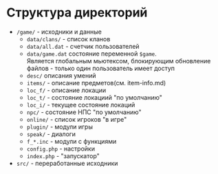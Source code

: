 # Структура директорий

* `/game/` - исходники и данные
    * `data/clans/` - список кланов
    * `data/all.dat` - счетчик пользователей
    * `data/game.dat` состояние переменной `$game`.  
        Является глобальным мьютексом, блокирующим обновление файлов - только один пользователь имеет доступ
    * `desc/` описания умений
    * `items/` - описание предметов(см. item-info.md)
    * `loc_f/` - описание локации
    * `loc_t/` - состояние локациий "по умолчанию"
    * `loc_i/` - текущее состояние локаций
    * `npc/` - состояние НПС "по умолчанию"
    * `online/` - список игроков "в игре"
    * `plugin/` - модули игры
    * `speak/` - диалоги
    * `f_*.inc` - модули с функциями
    * `config.php` - настройки
    * `index.php` - "запускатор"
* `src/` - переработанные исходники